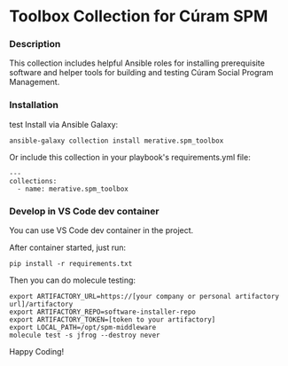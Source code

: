 # Toolbox Collection for Cúram SPM

### Description

This collection includes helpful Ansible roles for installing prerequisite software and helper tools for building and testing Cúram Social Program Management.

### Installation

test 
Install via Ansible Galaxy:

`ansible-galaxy collection install merative.spm_toolbox`

Or include this collection in your playbook's requirements.yml file:

```
---
collections:
  - name: merative.spm_toolbox
```

### Develop in VS Code dev container

You can use VS Code dev container in the project.

After container started, just run:

```
pip install -r requirements.txt
```

Then you can do molecule testing:

```
export ARTIFACTORY_URL=https://[your company or personal artifactory url]/artifactory
export ARTIFACTORY_REPO=software-installer-repo
export ARTIFACTORY_TOKEN=[token to your artifactory]
export LOCAL_PATH=/opt/spm-middleware
molecule test -s jfrog --destroy never
```

Happy Coding!
